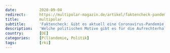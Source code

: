 ```yaml
---
date:          2020-09-04
redirect:      https://multipolar-magazin.de/artikel/faktencheck-pandemie
title:         multipolar
subtitle:      'Faktencheck: Gibt es aktuell eine Coronavirus-Pandemie in Deutschland?'
description:   'Welche politischen Motive gibt es für die Aufrechterhaltung des „Gesundheitsnotstands“?'
country:       [DE]
categories:    [P(l)andemie, Politik]
tags:          [rki]
---
```

